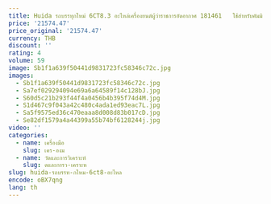 ```yaml
---
title: Huida รถบรรทุกใหม่ 6CT8.3 อะไหล่เครื่องยนต์ผู้ว่าราชการอัดอากาศ 181461   ใช้สําหรับคัมมินส์
price: '21574.47'
price_original: '21574.47'
currency: THB
discount: ''
rating: 4
volume: 59
image: Sb1f1a639f50441d9831723fc58346c72c.jpg
images:
  - Sb1f1a639f50441d9831723fc58346c72c.jpg
  - Sa7ef029294094e69a6a64589f14c128bJ.jpg
  - S60d5c21b293f44f4a0456b4b395f74d4M.jpg
  - S1d467c9f043a42c480c4ada1ed93eac7L.jpg
  - Sa5f9575ed36c470eaaa8d008d83b017cD.jpg
  - Se82df1579a4a44399a55b74bf6128244j.jpg
video: ''
categories:
  - name: เครื่องมือ
    slug: เคร-องม
  - name: วัดและการวิเคราะห์
    slug: ดและการว-เคราะห
slug: huida-รถบรรท-กใหม-6ct8-อะไหล
encode: oBX7qng
lang: th
---
```

  